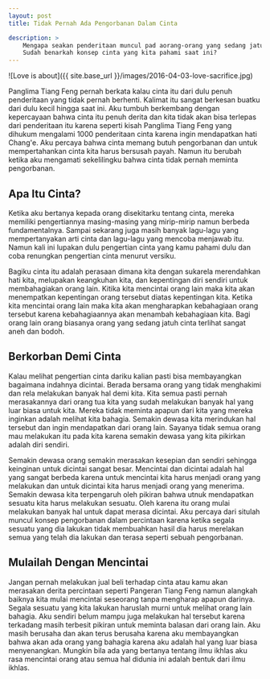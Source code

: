 ```yaml
---
layout: post
title: Tidak Pernah Ada Pengorbanan Dalam Cinta

description: >
    Mengapa seakan penderitaan muncul pad aorang-orang yang sedang jatuh cinta?
    Sudah benarkah konsep cinta yang kita pahami saat ini?
---
```

![Love is about]({{ site.base_url }}/images/2016-04-03-love-sacrifice.jpg)

Panglima Tiang Feng pernah berkata kalau cinta itu dari dulu penuh penderitaan
yang tidak pernah berhenti. Kalimat itu sangat berkesan buatku dari dulu kecil
hingga saat ini. Aku tumbuh berkembang dengan kepercayaan bahwa cinta itu penuh
derita dan kita tidak akan bisa terlepas dari penderitaan itu karena seperti
kisah Panglima Tiang Feng yang dihukum mengalami 1000 penderitaan cinta karena
ingin mendapatkan hati Chang'e. Aku percaya bahwa cinta memang butuh pengorbanan
dan untuk mempertahankan cinta kita harus bersusah payah. Namun itu berubah
ketika aku mengamati sekelilingku bahwa cinta tidak pernah meminta pengorbanan.
<!--more-->

## Apa Itu Cinta?
Ketika aku bertanya kepada orang disekitarku tentang cinta, mereka memiliki
pengertiannya masing-masing yang mirip-mirip namun berbeda fundamentalnya.
Sampai sekarang juga masih banyak lagu-lagu yang mempertanyakan arti cinta dan
lagu-lagu yang mencoba menjawab itu. Namun kali ini lupakan dulu pengertian
cinta yang kamu pahami dulu dan coba renungkan pengertian cinta menurut versiku.

Bagiku cinta itu adalah perasaan dimana kita dengan sukarela merendahkan hati
kita, melupakan keangkuhan kita, dan kepentingan diri sendiri untuk
membahagiakan orang lain. Kitika kita mencintai orang lain maka kita akan
menempatkan kepentingan orang tersebut diatas kepentingan kita. Ketika kita
mencintai orang lain maka kita akan mengharapkan kebahagiaan orang tersebut
karena kebahagiaannya akan menambah kebahagiaan kita. Bagi orang lain orang
biasanya orang yang sedang jatuh cinta terlihat sangat aneh dan bodoh.

## Berkorban Demi Cinta
Kalau melihat pengertian cinta dariku kalian pasti bisa membayangkan bagaimana
indahnya dicintai. Berada bersama orang yang tidak menghakimi dan rela melakukan
banyak hal demi kita. Kita semua pasti pernah merasakannya dari orang tua kita
yang sudah melakukan banyak hal yang luar biasa untuk kita. Mereka tidak meminta
apapun dari kita yang mereka inginkan adalah melihat kita bahagia. Semakin
dewasa kita merindukan hal tersebut dan ingin mendapatkan dari orang lain.
Sayanya tidak semua orang mau melakukan itu pada kita karena semakin dewasa yang
kita pikirkan adalah diri sendiri.

Semakin dewasa orang semakin merasakan kesepian dan sendiri sehingga keinginan
untuk dicintai sangat besar. Mencintai dan dicintai adalah hal yang sangat
berbeda karena untuk mencintai kita harus menjadi orang yang melakukan dan untuk
dicintai kita harus menjadi orang yang menerima. Semakin dewasa kita terpengaruh
oleh pikiran bahwa utnuk mendapatkan sesuatu kita harus melakukan sesuatu. Oleh
karena itu orang mulai melakukan banyak hal untuk dapat merasa dicintai. Aku
percaya dari situlah muncul konsep pengorbanan dalam percintaan karena ketika
segala sesuatu yang dia lakukan tidak membuahkan hasil dia harus merelakan semua
yang telah dia lakukan dan terasa seperti sebuah pengorbanan.

## Mulailah Dengan Mencintai
Jangan pernah melakukan jual beli terhadap cinta atau kamu akan merasakan
derita percintaan seperti Pangeran Tiang Feng namun alangkah baiknya kita mulai
mencintai seseorang tanpa mengharap apapun darinya. Segala sesuatu yang kita
lakukan haruslah murni untuk melihat orang lain bahagia. Aku sendiri belum mampu
juga melakukan hal tersebut karena terkadang masih terbesit pikiran untuk
meminta balasan dari orang lain. Aku masih berusaha dan akan terus berusaha
karena aku membayangkan bahwa akan ada orang yang bahagia karena aku adalah hal
yang luar biasa menyenangkan. Mungkin bila ada yang bertanya tentang ilmu ikhlas
aku rasa mencintai orang atau semua hal didunia ini adalah bentuk dari ilmu
ikhlas.
